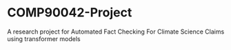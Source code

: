 # COMP90042-Project
A research project for Automated Fact Checking For Climate Science Claims using transformer models
